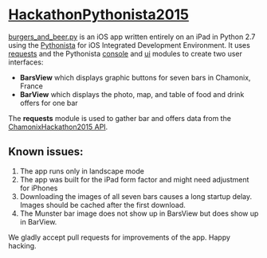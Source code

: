 # [HackathonPythonista2015](https://github.com/ChamGeeks/ChamonixHackathon2015)

[burgers_and_beer.py]() is an iOS app written entirely on an iPad in Python 2.7 using the [Pythonista](http://omz-software.com/pythonista) for iOS Integrated Development Environment.  It uses [requests](.python-requests.org) and the Pythonista [console](http://omz-software.com/pythonista/docs/ios/console.html) and [ui](http://omz-software.com/pythonista/docs/ios/ui.html) modules to create two user interfaces:
- __BarsView__ which displays graphic buttons for seven bars in Chamonix, France
- __BarView__ which displays the photo, map, and table of food and drink offers for one bar

The __requests__ module is used to gather bar and offers data from the [ChamonixHackathon2015 API](https://chamonix-hackathon-2015.herokuapp.com/).

## Known issues:
1. The app runs only in landscape mode
2. The app was built for the iPad form factor and might need adjustment for iPhones
3. Downloading the images of all seven bars causes a long startup delay. Images should be cached after the first download.
4. The Munster bar image does not show up in BarsView but does show up in BarView.

We gladly accept pull requests for improvements of the app.  Happy hacking.
